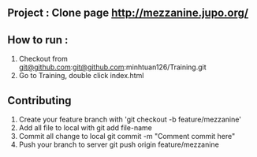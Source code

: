## Project : Clone page http://mezzanine.jupo.org/

## How to run :
	
1. Checkout from git@github.com:git@github.com:minhtuan126/Training.git
2. Go to Training, double click index.html

## Contributing
	
1. Create your feature branch with 'git checkout -b feature/mezzanine'
2. Add all file to local with git add file-name
3. Commit all change to local git commit -m "Comment commit here"
4. Push your branch to server git push origin feature/mezzanine
